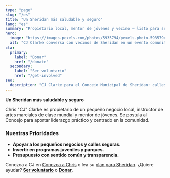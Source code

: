 ```yaml
---
type: "page"
slug: "/es"
title: "Un Sheridan más saludable y seguro"
lang: "es"
summary: "Propietario local, mentor de jóvenes y vecino — listo para servir en el concejo."
hero:
  image: "https://images.pexels.com/photos/5935794/pexels-photo-5935794.jpeg"
  alt: "CJ Clarke conversa con vecinos de Sheridan en un evento comunitario"
cta:
  primary: 
    label: "Donar"
    href: "/donate"
  secondary: 
    label: "Ser voluntario"
    href: "/get-involved"
seo:
  description: "CJ Clarke para el Concejo Municipal de Sheridan: calles seguras, programas para jóvenes y apoyo a negocios locales."
---
```


**Un Sheridan más saludable y seguro**

Chris "CJ" Clarke es propietario de un pequeño negocio local, instructor de artes marciales de clase mundial y mentor de jóvenes. Se postula al Concejo para aportar liderazgo práctico y centrado en la comunidad.

### Nuestras Prioridades
- **Apoyar a los pequeños negocios y calles seguras.**
- **Invertir en programas juveniles y parques.**
- **Presupuesto con sentido común y transparencia.**

Conozca a CJ en [Conozca a Chris](/meet) o lea su [plan para Sheridan](/issues). ¿Quiere ayudar? **[Ser voluntario](/get-involved)** o **[Donar](/donate)**.